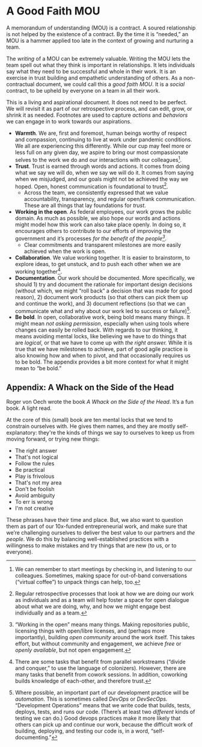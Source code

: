 # **A Good Faith MOU**

A memorandum of understanding (MOU) is a contract. A soured relationship is not helped by the existence of a contract. By the time it is “needed,” an MOU is a hammer  applied too late in the context of growing and nurturing a team. 

The *writing* of a MOU can be extremely valuable. Writing the MOU lets the team spell out what they think is important in relationships. It lets individuals say what they need to be successful and whole in their work. It is an exercise in trust building and empathetic understanding of others. As a non-contractual document, we could call this a *good faith MOU*. It is a *social* contract, to be upheld by everyone on a team in all their work.

This is a living and aspirational document. It does not need to be perfect. We will revisit it as part of our retrospective process, and can edit, grow, or shrink it as needed. Footnotes are used to capture *actions* and *behaviors* we can engage in to work towards our aspirations.

* **Warmth**. We are, first and foremost, human beings worthy of respect and compassion, continuing to live at work under pandemic conditions. We all are experiencing this differently. While our cup may feel more or less full on any given day, we aspire to bring our most compassionate selves to the work we do and our interactions with our colleagues[^1].  
* **Trust**. Trust is earned through words and actions. It comes from doing what we say we will do, when we say we will do it. It comes from saying when we misjudged, and our goals might not be achieved the way we hoped. Open, honest communication is foundational to trust[^2].    
  * Across the team, we consistently expressed that we value accountability, transparency, and regular open/frank communication. These are all things that lay foundations for *trust*.  
* **Working in the open**. As federal employees, our work grows the public domain. As much as possible, we also hope our words and actions might model how this work can also take place openly. In doing so, it encourages others to contribute to our efforts of improving the government and it’s processes *for the benefit of the people[^3]*.  
  * Clear commitments and transparent milestones are more easily achieved when the work is open.   
* **Collaboration**. We value working together. It is easier to brainstorm, to explore ideas, to get unstuck, and to push each other when we are working together[^4].   
* **Documentation**. Our work should be documented. More specifically, we should 1\) try and document the rationale for important design decisions (without which, we might “roll back” a decision that was made for good reason), 2\) document work products (so that others can pick them up and continue the work), and 3\) document reflections (so that we can communicate what and why about our work led to success or failure)[^5].   
* **Be bold**. In open, collaborative work, being bold means many things. It might mean *not asking permission*, especially when using tools where changes can easily be rolled back. With regards to our thinking, it means avoiding mental locks, like believing we have to do things that are *logical*, or that we have to come up with *the right answer.* While it is true that we have milestones to achieve, part of good agile practice is also knowing how and when to pivot, and that occasionally requires us to be bold. The appendix provides a bit more context for what it might mean to “be bold.”

## **Appendix: A Whack on the Side of the Head**

Roger von Oech wrote the book *A Whack on the Side of the Head*. It’s a fun book. A light read.

At the core of this (small) book are ten mental locks that we tend to constrain ourselves with. He gives them names, and they are mostly self-explanatory: they're the kinds of things we say to ourselves to keep us from moving forward, or trying new things:

* The right answer
* That's not logical
* Follow the rules
* Be practical
* Play is frivolous
* That's not my area
* Don't be foolish
* Avoid ambiguity
* To err is wrong
* I'm not creative

These phrases have their time and place. But, we also want to question them as part of our 10x-funded entrepreneurial work, and make sure that we’re challenging ourselves to deliver the best value to our partners and *the people*. We do this by balancing well-established practices with a willingness to make mistakes and try things that are new (to us, or to everyone).

 

[^1]:  We can remember to start meetings by checking in, and listening to our colleagues. Sometimes, making space for out-of-band conversations (“virtual coffee”) to unpack things can help, too.

[^2]:  Regular retrospective processes that look at how we are doing our work as individuals and as a team will help foster a space for open dialogue about what we are doing, why, and how we might engage best individually and as a team.

[^3]:  “Working in the open” means many things. Making repositories public, licensing things with open/libre licenses, and (perhaps more importantly), building *open community* around the work itself. This takes effort, but without community and engagement, we achieve *free* or *openly available*, but not open engagement.

[^4]:  There are some tasks that benefit from parallel workstreams (“divide and conquer,” to use the language of colonizers). However, there are many tasks that benefit from cowork sessions. In addition, coworking builds knowledge of each-other, and therefore trust.

[^5]:  Where possible, an important part of our development practice will be *automation*. This is sometimes called *DevOps* or *DevSecOps.* “Development Operations” means that we write code that builds, tests, deploys, tests, and runs our code. (There’s at least two *different* kinds of testing we can do.) Good devops practices make it more likely that others can pick up and continue our work, because the difficult work of building, deploying, and testing our code is, in a word, “self-documenting.”
